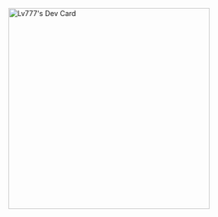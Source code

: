 <a href="https://app.daily.dev/FrankyL"><img src="https://api.daily.dev/devcards/b5e2fb34886e468fbfbb02e45651fce8.png?r=nx2" width="400" alt="Lv777's Dev Card"/></a>
